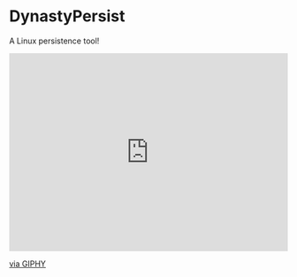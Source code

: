 
# DynastyPersist
A Linux persistence tool!

<div style="width:100%;height:0;padding-bottom:71%;position:relative;"><iframe src="https://giphy.com/embed/4N5ddOOJJ7gtKTgNac" width="100%" height="100%" style="position:absolute" frameBorder="0" class="giphy-embed" allowFullScreen></iframe></div><p><a href="https://giphy.com/gifs/4N5ddOOJJ7gtKTgNac">via GIPHY</a></p>
